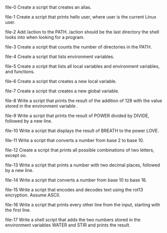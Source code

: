 file-0 Create a script that creates an alias.

file-1 Create a script that prints hello user, where user is the current Linux user.

file-2 Add /action to the PATH. /action should be the last directory the shell looks into when looking for a program.

file-3 Create a script that counts the number of directories in the PATH.

file-4 Create a script that lists environment variables.

file-5 Create a script that lists all local variables and environment variables, and functions.

file-6 Create a script that creates a new local variable.

file-7 Create a script that creates a new global variable.

file-8 Write a script that prints the result of the addition of 128 with the value stored in the environment variable .

file-9 Write a script that prints the result of POWER divided by DIVIDE, followed by a new line.

file-10 Write a script that displays the result of BREATH to the power LOVE.

file-11 Write a script that converts a number from base 2 to base 10.

file-12 Create a script that prints all possible combinations of two letters, except oo.

file-13 Write a script that prints a number with two decimal places, followed by a new line.

file-14 Write a script that converts a number from base 10 to base 16.

file-15 Write a script that encodes and decodes text using the rot13 encryption. Assume ASCII.

file-16 Write a script that prints every other line from the input, starting with the first line.

file-17 Write a shell script that adds the two numbers stored in the environment variables WATER and STIR and prints the result.



